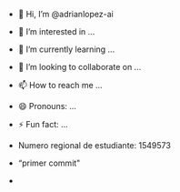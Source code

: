 - 👋 Hi, I’m @adrianlopez-ai
- 👀 I’m interested in ...
- 🌱 I’m currently learning ...
- 💞️ I’m looking to collaborate on ...
- 📫 How to reach me ...
- 😄 Pronouns: ...
- ⚡ Fun fact: ...
- Numero regional de estudiante: 1549573
- “primer commit"

- 

<!---
adrianlopez-ai/adrianlopez-ai is a ✨ special ✨ repository because its `README.md` (this file) appears on your GitHub profile.
You can click the Preview link to take a look at your changes.
--->
